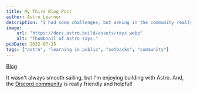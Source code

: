 ```yaml
---
title: My Third Blog Post
author: Astro Learner
description: "I had some challenges, but asking in the community really helped!"
image:
    url: "https://docs.astro.build/assets/rays.webp"
    alt: "Thumbnail of Astro rays."
pubDate: 2022-07-15
tags: ["astro", "learning in public", "setbacks", "community"]
---
```

[Blog](/blog/)

It wasn't always smooth sailing, but I'm enjoying building with Astro. And, the [Discord community](https://astro.build/chat) is really friendly and helpful!